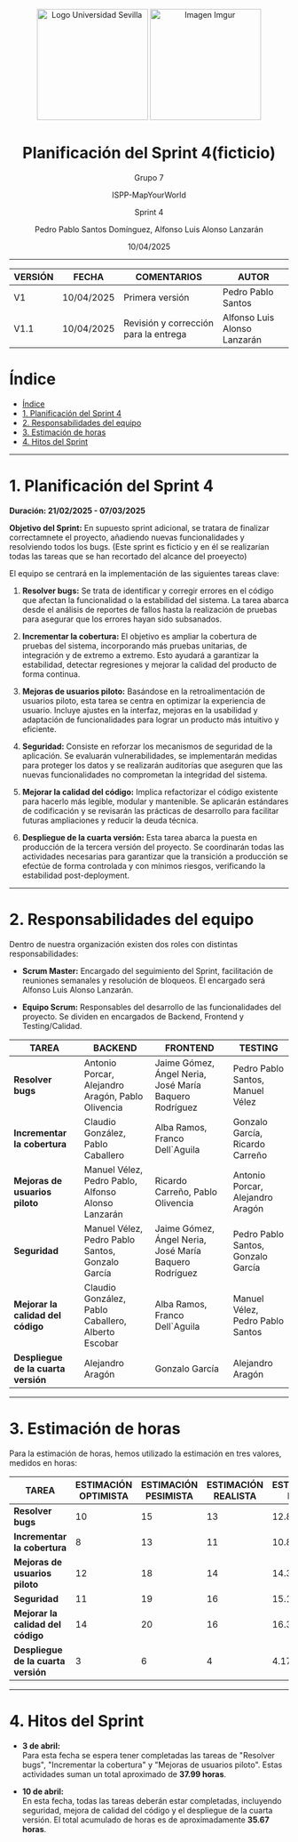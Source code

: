 <p align="center">
  <img src="https://www.ucm.es/al-acmes/file/logo-universidad-sevilla/?ver" alt="Logo Universidad Sevilla" width="200" height="200">
  <img src="https://i.imgur.com/vlzkG4H.png" alt="Imagen Imgur" width="auto" height="200">
</p>

<h1 align="center">Planificación del Sprint 4(ficticio)</h1>

<p align="center">
    Grupo 7
</p>
<p align="center">
    ISPP-MapYourWorld
</p>
<p align="center">
    Sprint 4
</p>
<p align="center">
    Pedro Pablo Santos Domínguez, Alfonso Luis Alonso Lanzarán
</p>
<p align="center">
    10/04/2025
</p>

---
| VERSIÓN | FECHA     | COMENTARIOS              | AUTOR              |
|---------|-----------|--------------------------|--------------------|
| V1      | 10/04/2025| Primera versión          | Pedro Pablo Santos     |
| V1.1      | 10/04/2025| Revisión y corrección para la entrega          | Alfonso Luis Alonso Lanzarán     |


# Índice

- [Índice](#índice)
- [1. Planificación del Sprint 4](#1-planificación-del-sprint-4)
- [2. Responsabilidades del equipo](#2-responsabilidades-del-equipo)
- [3. Estimación de horas](#3-estimación-de-horas)
- [4. Hitos del Sprint](#4-hitos-del-sprint)

---

# 1. Planificación del Sprint 4

**Duración: 21/02/2025 - 07/03/2025**

**Objetivo del Sprint:** En supuesto sprint adicional, se tratara de finalizar correctamnete el proyecto, añadiendo nuevas funcionalidades y resolviendo todos los bugs. (Este sprint es ficticio y en él se realizarían todas las tareas que se han recortado del alcance del proeyecto)

El equipo se centrará en la implementación de las siguientes tareas clave:

1. **Resolver bugs:** Se trata de identificar y corregir errores en el código que afectan la funcionalidad o la estabilidad del sistema. La tarea abarca desde el análisis de reportes de fallos hasta la realización de pruebas para asegurar que los errores hayan sido subsanados.

2. **Incrementar la cobertura:** El objetivo es ampliar la cobertura de pruebas del sistema, incorporando más pruebas unitarias, de integración y de extremo a extremo. Esto ayudará a garantizar la estabilidad, detectar regresiones y mejorar la calidad del producto de forma continua.

3. **Mejoras de usuarios piloto:** Basándose en la retroalimentación de usuarios piloto, esta tarea se centra en optimizar la experiencia de usuario. Incluye ajustes en la interfaz, mejoras en la usabilidad y adaptación de funcionalidades para lograr un producto más intuitivo y eficiente.

4. **Seguridad:** Consiste en reforzar los mecanismos de seguridad de la aplicación. Se evaluarán vulnerabilidades, se implementarán medidas para proteger los datos y se realizarán auditorías que aseguren que las nuevas funcionalidades no comprometan la integridad del sistema.

5. **Mejorar la calidad del código:** Implica refactorizar el código existente para hacerlo más legible, modular y mantenible. Se aplicarán estándares de codificación y se revisarán las prácticas de desarrollo para facilitar futuras ampliaciones y reducir la deuda técnica.

6. **Despliegue de la cuarta versión:** Esta tarea abarca la puesta en producción de la tercera versión del proyecto. Se coordinarán todas las actividades necesarias para garantizar que la transición a producción se efectúe de forma controlada y con mínimos riesgos, verificando la estabilidad post-deployment.

---

# 2. Responsabilidades del equipo

Dentro de nuestra organización existen dos roles con distintas
responsabilidades:

-   **Scrum Master:** Encargado del seguimiento del Sprint, facilitación
de reuniones semanales y resolución de bloqueos. El encargado será
Alfonso Luis Alonso Lanzarán.

-   **Equipo Scrum:** Responsables del desarrollo de las funcionalidades
del proyecto. Se dividen en encargados de Backend, Frontend y Testing/Calidad.

| **TAREA**                          | **BACKEND**                                             | **FRONTEND**                                          | **TESTING**                                    |
|------------------------------------|---------------------------------------------------------|-------------------------------------------------------|------------------------------------------------|
| **Resolver bugs**                  | Antonio Porcar, Alejandro Aragón, Pablo Olivencia       | Jaime Gómez, Ángel Neria, José María Baquero Rodríguez | Pedro Pablo Santos, Manuel Vélez               |
| **Incrementar la cobertura**       | Claudio González, Pablo Caballero                        | Alba Ramos, Franco Dell`Aguila                         | Gonzalo García, Ricardo Carreño                |
| **Mejoras de usuarios piloto**     | Manuel Vélez, Pedro Pablo, Alfonso Alonso Lanzarán       | Ricardo Carreño, Pablo Olivencia                       | Antonio Porcar, Alejandro Aragón               |
| **Seguridad**                      | Manuel Vélez, Pedro Pablo Santos, Gonzalo García         | Jaime Gómez, Ángel Neria, José María Baquero Rodríguez   | Pedro Pablo Santos, Gonzalo García             |
| **Mejorar la calidad del código**  | Claudio González, Pablo Caballero, Alberto Escobar       | Alba Ramos, Franco Dell`Aguila                         | Manuel Vélez, Pedro Pablo Santos               |
| **Despliegue de la cuarta versión** | Alejandro Aragón                                        | Gonzalo García                                         | Alejandro Aragón                               |

---

# 3. Estimación de horas

Para la estimación de horas, hemos utilizado la estimación en tres valores,
medidos en horas:

| TAREA                          | ESTIMACIÓN OPTIMISTA | ESTIMACIÓN PESIMISTA | ESTIMACIÓN REALISTA | ESTIMACIÓN FINAL |
|--------------------------------|----------------------|----------------------|---------------------|------------------|
|  **Resolver bugs**              | 10                    | 15                    | 13                 |   12.83           |
| **Incrementar la cobertura**        | 8                   | 13                   | 11                  |   10.83          |
| **Mejoras de usuarios piloto** | 12                   | 18                   | 14                  |   14.33             |
| **Seguridad**  | 11                   | 19                   | 16                  | 15.17            |  
|  **Mejorar la calidad del código**             | 14                    | 20                    | 16                 |     16.33         |
| **Despliegue de la cuarta versión**  | 3                    | 6                    | 4                   |  4.17            |

---

# 4. Hitos del Sprint

- **3 de abril:**  
  Para esta fecha se espera tener completadas las tareas de "Resolver bugs", "Incrementar la cobertura" y "Mejoras de usuarios piloto". Estas actividades suman un total aproximado de **37.99 horas**.

- **10 de abril:**  
  En esta fecha, todas las tareas deberán estar completadas, incluyendo seguridad, mejora de calidad del código y el despliegue de la cuarta versión. El total acumulado de horas es de aproximadamente **35.67 horas**.

